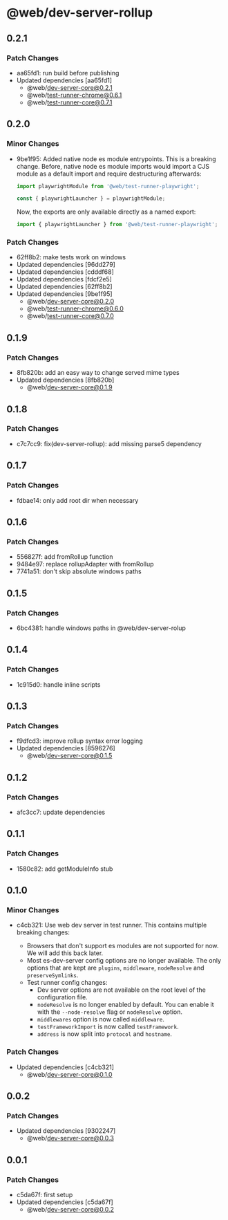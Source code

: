 # @web/dev-server-rollup

## 0.2.1

### Patch Changes

- aa65fd1: run build before publishing
- Updated dependencies [aa65fd1]
  - @web/dev-server-core@0.2.1
  - @web/test-runner-chrome@0.6.1
  - @web/test-runner-core@0.7.1

## 0.2.0

### Minor Changes

- 9be1f95: Added native node es module entrypoints. This is a breaking change. Before, native node es module imports would import a CJS module as a default import and require destructuring afterwards:

  ```js
  import playwrightModule from '@web/test-runner-playwright';

  const { playwrightLauncher } = playwrightModule;
  ```

  Now, the exports are only available directly as a named export:

  ```js
  import { playwrightLauncher } from '@web/test-runner-playwright';
  ```

### Patch Changes

- 62ff8b2: make tests work on windows
- Updated dependencies [96dd279]
- Updated dependencies [cdddf68]
- Updated dependencies [fdcf2e5]
- Updated dependencies [62ff8b2]
- Updated dependencies [9be1f95]
  - @web/dev-server-core@0.2.0
  - @web/test-runner-chrome@0.6.0
  - @web/test-runner-core@0.7.0

## 0.1.9

### Patch Changes

- 8fb820b: add an easy way to change served mime types
- Updated dependencies [8fb820b]
  - @web/dev-server-core@0.1.9

## 0.1.8

### Patch Changes

- c7c7cc9: fix(dev-server-rollup): add missing parse5 dependency

## 0.1.7

### Patch Changes

- fdbae14: only add root dir when necessary

## 0.1.6

### Patch Changes

- 556827f: add fromRollup function
- 9484e97: replace rollupAdapter with fromRollup
- 7741a51: don't skip absolute windows paths

## 0.1.5

### Patch Changes

- 6bc4381: handle windows paths in @web/dev-server-rolup

## 0.1.4

### Patch Changes

- 1c915d0: handle inline scripts

## 0.1.3

### Patch Changes

- f9dfcd3: improve rollup syntax error logging
- Updated dependencies [8596276]
  - @web/dev-server-core@0.1.5

## 0.1.2

### Patch Changes

- afc3cc7: update dependencies

## 0.1.1

### Patch Changes

- 1580c82: add getModuleInfo stub

## 0.1.0

### Minor Changes

- c4cb321: Use web dev server in test runner. This contains multiple breaking changes:

  - Browsers that don't support es modules are not supported for now. We will add this back later.
  - Most es-dev-server config options are no longer available. The only options that are kept are `plugins`, `middleware`, `nodeResolve` and `preserveSymlinks`.
  - Test runner config changes:
    - Dev server options are not available on the root level of the configuration file.
    - `nodeResolve` is no longer enabled by default. You can enable it with the `--node-resolve` flag or `nodeResolve` option.
    - `middlewares` option is now called `middleware`.
    - `testFrameworkImport` is now called `testFramework`.
    - `address` is now split into `protocol` and `hostname`.

### Patch Changes

- Updated dependencies [c4cb321]
  - @web/dev-server-core@0.1.0

## 0.0.2

### Patch Changes

- Updated dependencies [9302247]
  - @web/dev-server-core@0.0.3

## 0.0.1

### Patch Changes

- c5da67f: first setup
- Updated dependencies [c5da67f]
  - @web/dev-server-core@0.0.2
